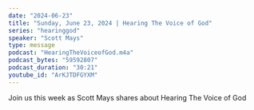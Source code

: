```yaml
---
date: "2024-06-23"
title: "Sunday, June 23, 2024 | Hearing The Voice of God"
series: "hearinggod"
speaker: "Scott Mays"
type: message
podcast: "HearingTheVoiceofGod.m4a"
podcast_bytes: "59592807"
podcast_duration: "30:21"
youtube_id: "ArKJTDFGYXM"
---
```

Join us this week as Scott Mays shares about Hearing The Voice of God
